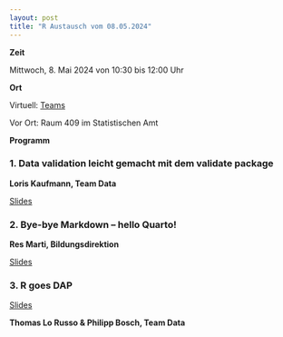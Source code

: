 ```yaml
---
layout: post
title: "R Austausch vom 08.05.2024"
---
```


__Zeit__

Mittwoch, 8. Mai 2024 von 10:30 bis 12:00 Uhr 

__Ort__ 

Virtuell: [Teams](https://teams.microsoft.com/l/meetup-join/19%3ameeting_OGY1ZDg2NTItMTVkMS00Y2M0LWE1NWYtYjQ4M2RiMzA5ZGIx%40thread.v2/0?context=%7b%22Tid%22%3a%22a020d0ae-094a-4d44-b66c-ac3fe8e90c58%22%2c%22Oid%22%3a%22413caa5e-41d9-4b2a-9058-f45f15ed88cc%22%7d)

Vor Ort: Raum 409 im Statistischen Amt

__Programm__

### 1. Data validation leicht gemacht mit dem validate package

__Loris Kaufmann, Team Data__

[Slides](https://github.com/statistikZH/rstats_ktzh/blob/master/slides_20240508/Validate.pdf)

### 2. Bye-bye Markdown – hello Quarto!

__Res Marti, Bildungsdirektion__

[Slides](https://github.com/statistikZH/rstats_ktzh/blob/master/slides_20240508/quarto_intro.html)

### 3. R goes DAP

[Slides](https://github.com/statistikZH/rstats_ktzh/blob/master/slides_20240508/R_Austausch_08_05.pdf)

__Thomas Lo Russo & Philipp Bosch, Team Data__
